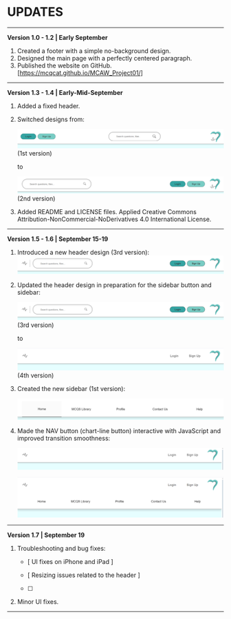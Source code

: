 # UPDATES

****

**Version 1.0 - 1.2 | Early September**
1. Created a footer with a simple no-background design.
2. Designed the main page with a perfectly centered paragraph.
3. Published the website on GitHub.
[https://mcqcat.github.io/MCAW_Project01/]

****

**Version 1.3 - 1.4 | Early-Mid-September**
1. Added a fixed header.
2. Switched designs from: 

   ![Design 1](image-2.png) (1st version)
   
   to
   
   ![Design 2](image-3.png) (2nd version)

3. Added README and LICENSE files. Applied Creative Commons Attribution-NonCommercial-NoDerivatives 4.0 International License.

****

**Version 1.5 - 1.6 | September 15-19**

1. Introduced a new header design (3rd version):
   ![Previous Header Design](image-4.png)

2. Updated the header design in preparation for the sidebar button and sidebar:

   ![Previous Header Design](image-4.png) (3rd version)

   
   to
   
   ![Current Header Design](image-5.png) (4th version)

3. Created the new sidebar (1st version):

   ![Sidebar Design](image-8.png)

4. Made the NAV button (chart-line button) interactive with JavaScript and improved transition smoothness:

   ![Interactive NAV Button](image-7.png)
   
   ![Updated Sidebar](image-6.png)

****
**Version 1.7 | September 19**

1. Troubleshooting and bug fixes:

   - [ UI fixes on iPhone and iPad ] 

   - [ Resizing issues related to the header ] 

   - [ ] 

2. Minor UI fixes.

****


